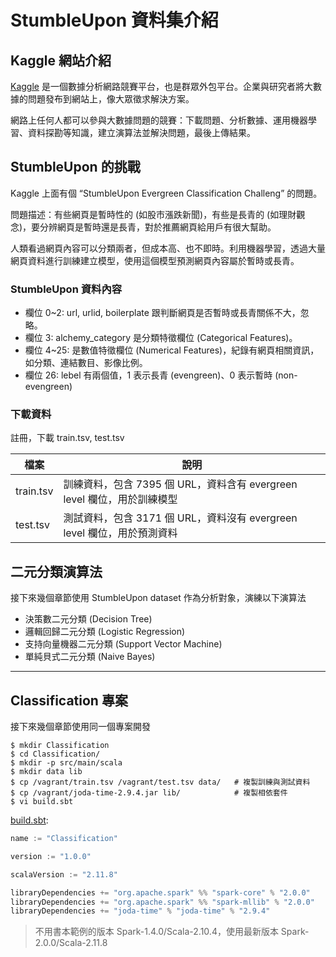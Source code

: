 # StumbleUpon 資料集介紹

## Kaggle 網站介紹
[Kaggle](https://www.kaggle.com/) 是一個數據分析網路競賽平台，也是群眾外包平台。企業與研究者將大數據的問題發布到網站上，像大眾徵求解決方案。

網路上任何人都可以參與大數據問題的競賽：下載問題、分析數據、運用機器學習、資料探勘等知識，建立演算法並解決問題，最後上傳結果。

## StumbleUpon 的挑戰
Kaggle 上面有個 “StumbleUpon Evergreen Classification Challeng” 的問題。

問題描述：有些網頁是暫時性的 (如股市漲跌新聞)，有些是長青的 (如理財觀念)，要分辨網頁是暫時還是長青，對於推薦網頁給用戶有很大幫助。

人類看過網頁內容可以分類兩者，但成本高、也不即時。利用機器學習，透過大量網頁資料進行訓練建立模型，使用這個模型預測網頁內容屬於暫時或長青。

### StumbleUpon 資料內容
- 欄位 0~2: url, urlid, boilerplate 跟判斷網頁是否暫時或長青關係不大，忽略。
- 欄位 3: alchemy_category 是分類特徵欄位 (Categorical Features)。
- 欄位 4~25: 是數值特徵欄位 (Numerical Features)，紀錄有網頁相關資訊，如分類、連結數目、影像比例。
- 欄位 26: lebel 有兩個值，1 表示長青 (evengreen)、0 表示暫時 (non-evengreen)

### 下載資料
註冊，下載 train.tsv, test.tsv

檔案 | 說明
-----|------
train.tsv | 訓練資料，包含 7395 個 URL，資料含有 evergreen level 欄位，用於訓練模型
test.tsv  | 測試資料，包含 3171 個 URL，資料沒有 evergreen level 欄位，用於預測資料
 
## 二元分類演算法
接下來幾個章節使用 StumbleUpon dataset 作為分析對象，演練以下演算法

- 決策數二元分類 (Decision Tree)
- 邏輯回歸二元分類 (Logistic Regression)
- 支持向量機器二元分類 (Support Vector Machine)
- 單純貝式二元分類 (Naive Bayes)

---
## Classification 專案
接下來幾個章節使用同一個專案開發

```shell
$ mkdir Classification
$ cd Classification/
$ mkdir -p src/main/scala
$ mkdir data lib
$ cp /vagrant/train.tsv /vagrant/test.tsv data/   # 複製訓練與測試資料
$ cp /vagrant/joda-time-2.9.4.jar lib/            # 複製相依套件
$ vi build.sbt
```

[build.sbt](Classification/build.sbt):
```scala
name := "Classification"

version := "1.0.0"

scalaVersion := "2.11.8"

libraryDependencies += "org.apache.spark" %% "spark-core" % "2.0.0"
libraryDependencies += "org.apache.spark" %% "spark-mllib" % "2.0.0"
libraryDependencies += "joda-time" % "joda-time" % "2.9.4"
```
> 不用書本範例的版本 Spark-1.4.0/Scala-2.10.4，使用最新版本 Spark-2.0.0/Scala-2.11.8 
